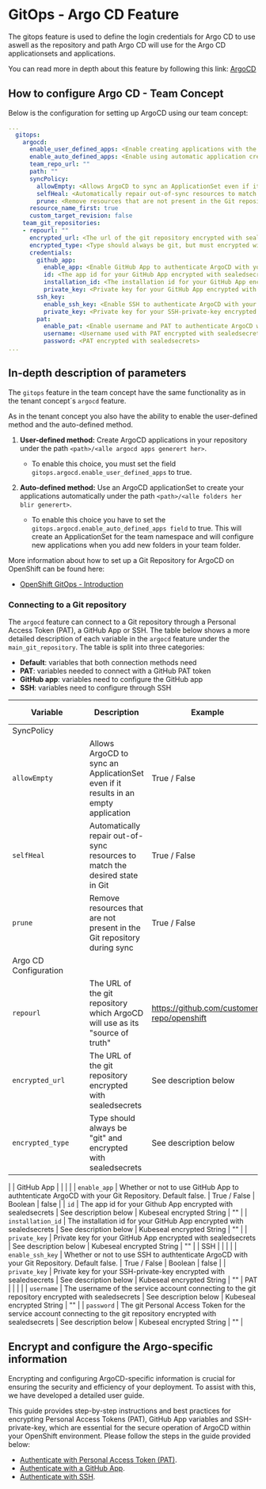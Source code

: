 # GitOps - Argo CD Feature

The gitops feature is used to define the login credentials for Argo CD to use aswell as the repository and path Argo CD will use for the Argo CD applicationsets and applications.

You can read more in depth about this feature by following this link: [ArgoCD](../../OpenShift%20Tenants/Tenant%20features/GitOps/argocd.md)

## How to configure Argo CD - Team Concept

Below is the configuration for setting up ArgoCD using our team concept:

```yaml
...  
  gitops:
    argocd:
      enable_user_defined_apps: <Enable creating applications with the user-defined method- app of apps (true/false)>
      enable_auto_defined_apps: <Enable using automatic application creation with an ArgoCD applicationsets per environment>
      team_repo_url: ""
      path: ""
      syncPolicy:
        allowEmpty: <Allows ArgoCD to sync an ApplicationSet even if it results in an empty application (true/false)>
        selfHeal: <Automatically repair out-of-sync resources to match the desired state in Git (true/false)>
        prune: <Remove resources that are not present in the Git repository during sync (true/false)>
      resource_name_first: true
      custom_target_revision: false
    team_git_repositories:
    - repourl: "" 
      encrypted_url: <The url of the git repository encrypted with sealedsecrets>
      encrypted_type: <Type should always be git, but must encrypted with sealedsecrets>
      credentials:
        github_app: 
          enable_app: <Enable GitHub App to authenticate ArgoCD with your Git Repository. Default false.>
          id: <The app id for your GitHub App encrypted with sealedsecrets>
          installation_id: <The installation id for your GitHub App encrypted with sealedsecrets.>
          private_key: <Private key for your GitHub App encrypted with sealedsecrets.>
        ssh_key:
          enable_ssh_key: <Enable SSH to authenticate ArgoCD with your Git Repository. Default false.>
          private_key: <Private key for your SSH-private-key encrypted with sealedsecrets.>
        pat:
          enable_pat: <Enable username and PAT to authenticate ArgoCD with your Git Repository. Default false.>
          username: <Username used with PAT encrypted with sealedsecrets>
          password: <PAT encrypted with sealedsecrets>
...    
```

## In-depth description of parameters

The `gitops` feature in the team concept have the same functionality as in the tenant concept´s `argocd` feature.

As in the tenant concept you also have the ability to enable the user-defined method and the auto-defined method.

1. **User-defined method:** Create ArgoCD applications in your repository under the path `<path>/<alle argocd apps generert her>`.
    - To enable this choice, you must set the field `gitops.argocd.enable_user_defined_apps` to true.

2. **Auto-defined method:** Use an ArgoCD applicationSet to create your applications automatically under the path `<path>/<alle folders her blir generert>`.
    
    - To enable this choice you have to set the  `gitops.argocd.enable_auto_defined_apps field` to true. This will create an ApplicationSet for the team namespace and will configure new applications when you add new folders in your team folder.

More information about how to set up a Git Repository for ArgoCD on OpenShift can be found here:

* [OpenShift GitOps - Introduction](../../OpenShift%20GitOps/Introduction-GitOps.md) 

### Connecting to a Git repository
The `argocd` feature can connect to a Git repository through a Personal Access Token (PAT), a GitHub App or SSH. The table below shows a more detailed description of each variable in the `argocd` feature under the `main_git_repository`. The table is split into three categories: 

- **Default**: variables that both connection methods need
- **PAT**: variables needed to connect with a GitHub PAT token
- **GitHub app**: variables need to configure the GitHub app
- **SSH**: variables need to configure through SSH

| <div style="width:140px">**Variable**</div>         | **Description**                                                                                                     | **Example**                                | **Type**                  | **Default Value**  |
|----------------------|---------------------------------------------------------------------------------------------------------------------|--------------------------------------------|---------------------------|------------|
| SyncPolicy              |                                                                                                                     |                                            |                           |
| `allowEmpty`            | Allows ArgoCD to sync an ApplicationSet even if it results in an empty application                               | True / False | Boolean                    | true |
| `selfHeal`            | Automatically repair out-of-sync resources to match the desired state in Git                                        | True / False | Boolean                    | true |
| `prune`           | Remove resources that are not present in the Git repository during sync                                                | True / False                                 | Boolean                    | true |
| Argo CD Configuration              |                                                                                                                     |                                            |                           |
| `repourl`            | The URL of the git repository which ArgoCD will use as its "source of truth"                                        | https://github.com/customer-repo/openshift | String                    | "" |
| `encrypted_url`      | The URL of the git repository encrypted with sealedsecrets                                                          | See description below                      | Kubeseal encrypted String | "" |
| `encrypted_type`     | Type should always be "git" and encrypted with sealedsecrets                                                        | See description below                      | Kubeseal encrypted String | "" |
| 
| GitHub App           |                                                                                                                     |                                            |                           |
| `enable_app`         | Whether or not to use GitHub App to authtenticate ArgoCD with your Git Repository. Default false.                   | True / False                               | Boolean                   | false |
| `id`                 | The app id for your Github App encrypted with sealedsecrets                                                         | See description below                      | Kubeseal encrypted String | "" |
| `installation_id`    | The installation id for your GitHub App encrypted with sealedsecrets                                                | See description below                      | Kubeseal encrypted String | "" |
| `private_key`        | Private key for your GitHub App encrypted with sealedsecrets                                                        | See description below                      | Kubeseal encrypted String | "" |
| SSH           |                                                                                                                     |                                            |                           |
| `enable_ssh_key`         | Whether or not to use SSH to authtenticate ArgoCD with your Git Repository. Default false.                   | True / False                               | Boolean                   | false |
| `private_key`        | Private key for your SSH-private-key encrypted with sealedsecrets                                                        | See description below                      | Kubeseal encrypted String | "" |
PAT                  |                                                                                                                     |                                            |                           |
| `username` | The username of the service account connecting to the git repository encrypted with sealedsecrets                   | See description below                      | Kubeseal encrypted String | "" |
| `password` | The git Personal Access Token for the service account connecting to the git repository encrypted with sealedsecrets | See description below                      | Kubeseal encrypted String | "" |


## Encrypt and configure the Argo-specific information

Encrypting and configuring ArgoCD-specific information is crucial for ensuring the security and efficiency of your deployment. To assist with this, we have developed a detailed user guide. 

This guide provides step-by-step instructions and best practices for encrypting Personal Access Tokens (PAT), GitHub App variables and SSH-private-key, which are essential for the secure operation of ArgoCD within your OpenShift environment. Please follow the steps in the guide provided below:
 
* [Authenticate with Personal Access Token (PAT)](../../OpenShift%20Tenants/Tenant%20features/GitOps/Authentication%20Methods%20for%20ArgoCD/authenticate-with-personal-access-token.md).
* [Authenticate with a GitHub App](../../OpenShift%20Tenants/Tenant%20features/GitOps/Authentication%20Methods%20for%20ArgoCD/authenticate-with-github-app.md).
* [Authenticate with SSH](../../OpenShift%20Tenants/Tenant%20features/GitOps/Authentication%20Methods%20for%20ArgoCD/authenticate-with-ssh.md).
